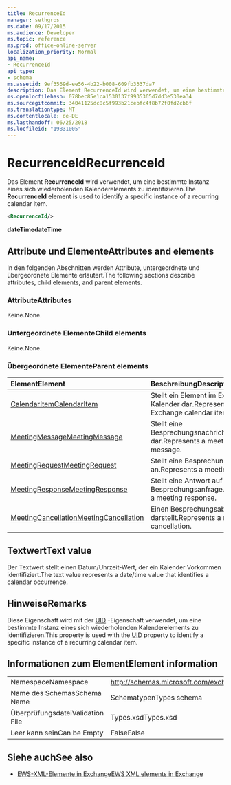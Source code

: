 ```yaml
---
title: RecurrenceId
manager: sethgros
ms.date: 09/17/2015
ms.audience: Developer
ms.topic: reference
ms.prod: office-online-server
localization_priority: Normal
api_name:
- RecurrenceId
api_type:
- schema
ms.assetid: 9ef3569d-ee56-4b22-b008-609fb3337da7
description: Das Element RecurrenceId wird verwendet, um eine bestimmte Instanz eines sich wiederholenden Kalenderelements zu identifizieren.
ms.openlocfilehash: 078bec85e1ca1530137f9935365d7dd3e530ea34
ms.sourcegitcommit: 34041125dc8c5f993b21cebfc4f8b72f0fd2cb6f
ms.translationtype: MT
ms.contentlocale: de-DE
ms.lasthandoff: 06/25/2018
ms.locfileid: "19831005"
---
```

# <a name="recurrenceid"></a><span data-ttu-id="44c9a-103">RecurrenceId</span><span class="sxs-lookup"><span data-stu-id="44c9a-103">RecurrenceId</span></span>

<span data-ttu-id="44c9a-104">Das Element **RecurrenceId** wird verwendet, um eine bestimmte Instanz eines sich wiederholenden Kalenderelements zu identifizieren.</span><span class="sxs-lookup"><span data-stu-id="44c9a-104">The **RecurrenceId** element is used to identify a specific instance of a recurring calendar item.</span></span> 
  
```xml
<RecurrenceId/>
```

 <span data-ttu-id="44c9a-105">**dateTime**</span><span class="sxs-lookup"><span data-stu-id="44c9a-105">**dateTime**</span></span>
## <a name="attributes-and-elements"></a><span data-ttu-id="44c9a-106">Attribute und Elemente</span><span class="sxs-lookup"><span data-stu-id="44c9a-106">Attributes and elements</span></span>

<span data-ttu-id="44c9a-107">In den folgenden Abschnitten werden Attribute, untergeordnete und übergeordnete Elemente erläutert.</span><span class="sxs-lookup"><span data-stu-id="44c9a-107">The following sections describe attributes, child elements, and parent elements.</span></span>
  
### <a name="attributes"></a><span data-ttu-id="44c9a-108">Attribute</span><span class="sxs-lookup"><span data-stu-id="44c9a-108">Attributes</span></span>

<span data-ttu-id="44c9a-109">Keine.</span><span class="sxs-lookup"><span data-stu-id="44c9a-109">None.</span></span>
  
### <a name="child-elements"></a><span data-ttu-id="44c9a-110">Untergeordnete Elemente</span><span class="sxs-lookup"><span data-stu-id="44c9a-110">Child elements</span></span>

<span data-ttu-id="44c9a-111">Keine.</span><span class="sxs-lookup"><span data-stu-id="44c9a-111">None.</span></span>
  
### <a name="parent-elements"></a><span data-ttu-id="44c9a-112">Übergeordnete Elemente</span><span class="sxs-lookup"><span data-stu-id="44c9a-112">Parent elements</span></span>

|<span data-ttu-id="44c9a-113">**Element**</span><span class="sxs-lookup"><span data-stu-id="44c9a-113">**Element**</span></span>|<span data-ttu-id="44c9a-114">**Beschreibung**</span><span class="sxs-lookup"><span data-stu-id="44c9a-114">**Description**</span></span>|
|:-----|:-----|
|[<span data-ttu-id="44c9a-115">CalendarItem</span><span class="sxs-lookup"><span data-stu-id="44c9a-115">CalendarItem</span></span>](calendaritem.md) <br/> |<span data-ttu-id="44c9a-116">Stellt ein Element im Exchange-Kalender dar.</span><span class="sxs-lookup"><span data-stu-id="44c9a-116">Represents an Exchange calendar item.</span></span>  <br/> |
|[<span data-ttu-id="44c9a-117">MeetingMessage</span><span class="sxs-lookup"><span data-stu-id="44c9a-117">MeetingMessage</span></span>](meetingmessage.md) <br/> |<span data-ttu-id="44c9a-118">Stellt eine Besprechungsnachricht dar.</span><span class="sxs-lookup"><span data-stu-id="44c9a-118">Represents a meeting message.</span></span>  <br/> |
|[<span data-ttu-id="44c9a-119">MeetingRequest</span><span class="sxs-lookup"><span data-stu-id="44c9a-119">MeetingRequest</span></span>](meetingrequest.md) <br/> |<span data-ttu-id="44c9a-120">Stellt eine Besprechungsanfrage an.</span><span class="sxs-lookup"><span data-stu-id="44c9a-120">Represents a meeting request.</span></span>  <br/> |
|[<span data-ttu-id="44c9a-121">MeetingResponse</span><span class="sxs-lookup"><span data-stu-id="44c9a-121">MeetingResponse</span></span>](meetingresponse.md) <br/> |<span data-ttu-id="44c9a-122">Stellt eine Antwort auf Besprechungsanfrage.</span><span class="sxs-lookup"><span data-stu-id="44c9a-122">Represents a meeting response.</span></span>  <br/> |
|[<span data-ttu-id="44c9a-123">MeetingCancellation</span><span class="sxs-lookup"><span data-stu-id="44c9a-123">MeetingCancellation</span></span>](meetingcancellation.md) <br/> |<span data-ttu-id="44c9a-124">Einen Besprechungsabsage darstellt.</span><span class="sxs-lookup"><span data-stu-id="44c9a-124">Represents a meeting cancellation.</span></span>  <br/> |
   
## <a name="text-value"></a><span data-ttu-id="44c9a-125">Textwert</span><span class="sxs-lookup"><span data-stu-id="44c9a-125">Text value</span></span>

<span data-ttu-id="44c9a-126">Der Textwert stellt einen Datum/Uhrzeit-Wert, der ein Kalender Vorkommen identifiziert.</span><span class="sxs-lookup"><span data-stu-id="44c9a-126">The text value represents a date/time value that identifies a calendar occurrence.</span></span>
  
## <a name="remarks"></a><span data-ttu-id="44c9a-127">Hinweise</span><span class="sxs-lookup"><span data-stu-id="44c9a-127">Remarks</span></span>

<span data-ttu-id="44c9a-128">Diese Eigenschaft wird mit der [UID](uid.md) -Eigenschaft verwendet, um eine bestimmte Instanz eines sich wiederholenden Kalenderelements zu identifizieren.</span><span class="sxs-lookup"><span data-stu-id="44c9a-128">This property is used with the [UID](uid.md) property to identify a specific instance of a recurring calendar item.</span></span> 
  
## <a name="element-information"></a><span data-ttu-id="44c9a-129">Informationen zum Element</span><span class="sxs-lookup"><span data-stu-id="44c9a-129">Element information</span></span>

|||
|:-----|:-----|
|<span data-ttu-id="44c9a-130">Namespace</span><span class="sxs-lookup"><span data-stu-id="44c9a-130">Namespace</span></span>  <br/> |http://schemas.microsoft.com/exchange/services/2006/types  <br/> |
|<span data-ttu-id="44c9a-131">Name des Schemas</span><span class="sxs-lookup"><span data-stu-id="44c9a-131">Schema Name</span></span>  <br/> |<span data-ttu-id="44c9a-132">Schematypen</span><span class="sxs-lookup"><span data-stu-id="44c9a-132">Types schema</span></span>  <br/> |
|<span data-ttu-id="44c9a-133">Überprüfungsdatei</span><span class="sxs-lookup"><span data-stu-id="44c9a-133">Validation File</span></span>  <br/> |<span data-ttu-id="44c9a-134">Types.xsd</span><span class="sxs-lookup"><span data-stu-id="44c9a-134">Types.xsd</span></span>  <br/> |
|<span data-ttu-id="44c9a-135">Leer kann sein</span><span class="sxs-lookup"><span data-stu-id="44c9a-135">Can be Empty</span></span>  <br/> |<span data-ttu-id="44c9a-136">False</span><span class="sxs-lookup"><span data-stu-id="44c9a-136">False</span></span>  <br/> |
   
## <a name="see-also"></a><span data-ttu-id="44c9a-137">Siehe auch</span><span class="sxs-lookup"><span data-stu-id="44c9a-137">See also</span></span>



- [<span data-ttu-id="44c9a-138">EWS-XML-Elemente in Exchange</span><span class="sxs-lookup"><span data-stu-id="44c9a-138">EWS XML elements in Exchange</span></span>](ews-xml-elements-in-exchange.md)

